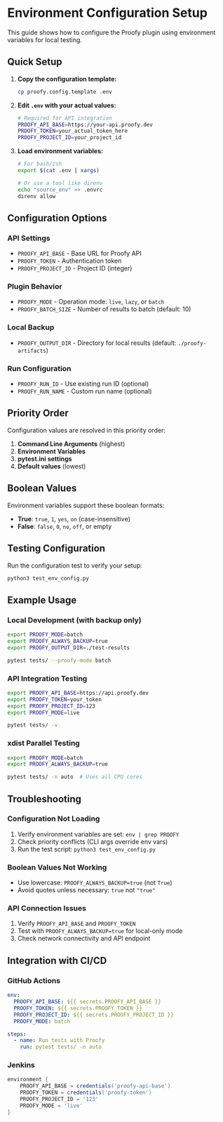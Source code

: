 # Environment Configuration Setup

This guide shows how to configure the Proofy plugin using environment variables for local testing.

## Quick Setup

1. **Copy the configuration template:**

   ```bash
   cp proofy.config.template .env
   ```

2. **Edit `.env` with your actual values:**

   ```bash
   # Required for API integration
   PROOFY_API_BASE=https://your-api.proofy.dev
   PROOFY_TOKEN=your_actual_token_here
   PROOFY_PROJECT_ID=your_project_id
   ```

3. **Load environment variables:**

   ```bash
   # For bash/zsh
   export $(cat .env | xargs)

   # Or use a tool like direnv
   echo "source_env" >> .envrc
   direnv allow
   ```

## Configuration Options

### API Settings

- `PROOFY_API_BASE` - Base URL for Proofy API
- `PROOFY_TOKEN` - Authentication token
- `PROOFY_PROJECT_ID` - Project ID (integer)

### Plugin Behavior

- `PROOFY_MODE` - Operation mode: `live`, `lazy`, or `batch`
- `PROOFY_BATCH_SIZE` - Number of results to batch (default: 10)

### Local Backup

- `PROOFY_OUTPUT_DIR` - Directory for local results (default: `./proofy-artifacts`)

### Run Configuration

- `PROOFY_RUN_ID` - Use existing run ID (optional)
- `PROOFY_RUN_NAME` - Custom run name (optional)

## Priority Order

Configuration values are resolved in this priority order:

1. **Command Line Arguments** (highest)
2. **Environment Variables**
3. **pytest.ini settings**
4. **Default values** (lowest)

## Boolean Values

Environment variables support these boolean formats:

- **True**: `true`, `1`, `yes`, `on` (case-insensitive)
- **False**: `false`, `0`, `no`, `off`, or empty

## Testing Configuration

Run the configuration test to verify your setup:

```bash
python3 test_env_config.py
```

## Example Usage

### Local Development (with backup only)

```bash
export PROOFY_MODE=batch
export PROOFY_ALWAYS_BACKUP=true
export PROOFY_OUTPUT_DIR=./test-results

pytest tests/ --proofy-mode batch
```

### API Integration Testing

```bash
export PROOFY_API_BASE=https://api.proofy.dev
export PROOFY_TOKEN=your_token
export PROOFY_PROJECT_ID=123
export PROOFY_MODE=live

pytest tests/ -v
```

### xdist Parallel Testing

```bash
export PROOFY_MODE=batch
export PROOFY_ALWAYS_BACKUP=true

pytest tests/ -n auto  # Uses all CPU cores
```

## Troubleshooting

### Configuration Not Loading

1. Verify environment variables are set: `env | grep PROOFY`
2. Check priority conflicts (CLI args override env vars)
3. Run the test script: `python3 test_env_config.py`

### Boolean Values Not Working

- Use lowercase: `PROOFY_ALWAYS_BACKUP=true` (not `True`)
- Avoid quotes unless necessary: `true` not `"true"`

### API Connection Issues

1. Verify `PROOFY_API_BASE` and `PROOFY_TOKEN`
2. Test with `PROOFY_ALWAYS_BACKUP=true` for local-only mode
3. Check network connectivity and API endpoint

## Integration with CI/CD

### GitHub Actions

```yaml
env:
  PROOFY_API_BASE: ${{ secrets.PROOFY_API_BASE }}
  PROOFY_TOKEN: ${{ secrets.PROOFY_TOKEN }}
  PROOFY_PROJECT_ID: ${{ secrets.PROOFY_PROJECT_ID }}
  PROOFY_MODE: batch

steps:
  - name: Run tests with Proofy
    run: pytest tests/ -n auto
```

### Jenkins

```groovy
environment {
    PROOFY_API_BASE = credentials('proofy-api-base')
    PROOFY_TOKEN = credentials('proofy-token')
    PROOFY_PROJECT_ID = '123'
    PROOFY_MODE = 'live'
}
```
